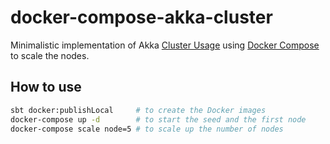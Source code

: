 # docker-compose-akka-cluster

Minimalistic implementation of Akka [Cluster Usage](http://doc.akka.io/docs/akka/2.4.1/scala/cluster-usage.html) using [Docker Compose](https://docs.docker.com/compose/) to scale the nodes.

## How to use
```bash
sbt docker:publishLocal     # to create the Docker images
docker-compose up -d        # to start the seed and the first node
docker-compose scale node=5 # to scale up the number of nodes
```
